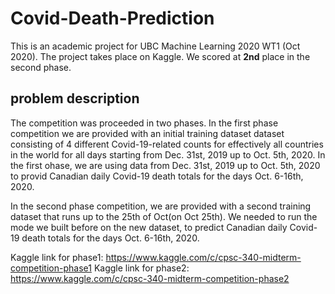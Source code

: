# Covid-Death-Prediction

This is an academic project for UBC Machine Learning 2020 WT1 (Oct 2020). 
The project takes place on Kaggle. We scored at **2nd** place in the second phase. 

## problem description

The competition was proceeded in two phases. In the first phase competition
we are provided with an initial training dataset dataset consisting of 4 different Covid-19-related counts
for effectively all countries in the world for all days starting from Dec. 31st, 2019 up to Oct. 5th, 2020. 
In the first ohase, we are using data from Dec. 31st, 2019 up to Oct. 5th, 2020 to provid Canadian daily Covid-19 death totals for the days Oct. 6-16th,
2020. 

In the second phase competition, we are provided with a second training dataset that runs up to the 25th of Oct(on Oct 25th). We needed to run the mode 
we built before on the new dataset, to predict Canadian daily Covid-19 death totals for the days Oct. 6-16th,
2020.

Kaggle link for phase1: https://www.kaggle.com/c/cpsc-340-midterm-competition-phase1
Kaggle link for phase2: https://www.kaggle.com/c/cpsc-340-midterm-competition-phase2
